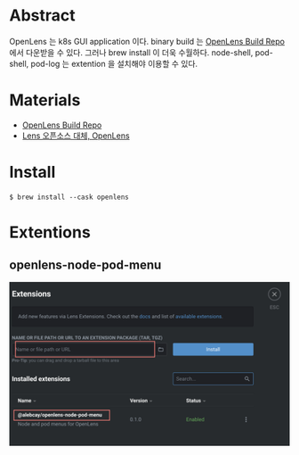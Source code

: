 # Abstract

OpenLens 는 k8s GUI application 이다. binary build 는 [OpenLens Build Repo](https://github.com/MuhammedKalkan/OpenLens) 에서 다운받을 수 있다. 그러나 brew install 이 더욱 수월하다. node-shell, pod-shell, pod-log 는 extention 을 설치해야 이용할 수 있다.

# Materials

* [OpenLens Build Repo](https://github.com/MuhammedKalkan/OpenLens)
* [Lens 오픈소스 대체, OpenLens](https://blog.joe-brothers.com/kubernetes-lens-alternative-openlens/)

# Install

```
$ brew install --cask openlens
```

# Extentions

## openlens-node-pod-menu

![](img/2023-07-03-13-47-14.png)
